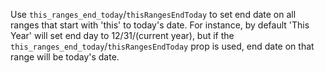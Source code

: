 Use `this_ranges_end_today`/`thisRangesEndToday` to set end date on all ranges that start with 'this' to today's date. For instance, by default 'This Year' will set end day to 12/31/(current year), but if the `this_ranges_end_today`/`thisRangesEndToday` prop is used, end date on that range will be today's date.